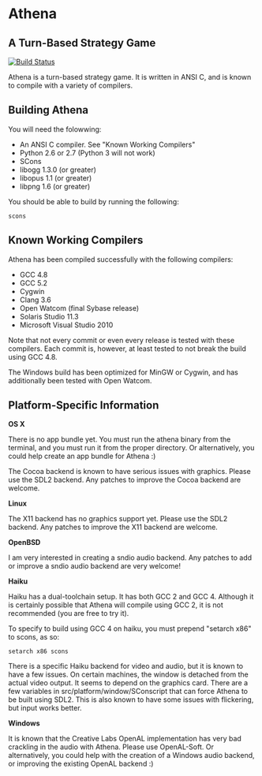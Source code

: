 Athena
======

A Turn-Based Strategy Game
--------------------------

[![Build Status](https://semaphoreci.com/api/v1/projects/f229b496-f9d5-4fb3-9f9f-ab03b0cd2eb8/566636/badge.svg)](https://semaphoreci.com/flyingjester/athenatbs)

Athena is a turn-based strategy game. It is written in ANSI C, and is known to compile with a variety of compilers.

Building Athena
---------------

You will need the folowwing:

 * An ANSI C compiler. See "Known Working Compilers"
 * Python 2.6 or 2.7 (Python 3 will not work)
 * SCons
 * libogg 1.3.0 (or greater)
 * libopus 1.1 (or greater)
 * libpng 1.6 (or greater)

You should be able to build by running the following:

`scons`

Known Working Compilers
-----------------------

Athena has been compiled successfully with the following compilers:

 * GCC 4.8
 * GCC 5.2
 * Cygwin
 * Clang 3.6
 * Open Watcom (final Sybase release)
 * Solaris Studio 11.3
 * Microsoft Visual Studio 2010

Note that not every commit or even every release is tested with these compilers. Each commit is, however, at least tested to not break the build using GCC 4.8.

The Windows build has been optimized for MinGW or Cygwin, and has additionally been tested with Open Watcom.

Platform-Specific Information
-----------------------------

****OS X****

There is no app bundle yet. You must run the athena binary from the terminal, and you must run it from the proper directory. Or alternatively, you could help create an app bundle for Athena :)

The Cocoa backend is known to have serious issues with graphics. Please use the SDL2 backend. Any patches to improve the Cocoa backend are welcome.

****Linux****

The X11 backend has no graphics support yet. Please use the SDL2 backend. Any patches to improve the X11 backend are welcome.

****OpenBSD****

I am very interested in creating a sndio audio backend. Any patches to add or improve a sndio audio backend are very welcome!

****Haiku****

Haiku has a dual-toolchain setup. It has both GCC 2 and GCC 4. Although it is certainly possible that Athena will compile using GCC 2, it is not recommended (you are free to try it).

To specify to build using GCC 4 on haiku, you must prepend "setarch x86" to scons, as so:

`setarch x86 scons`

There is a specific Haiku backend for video and audio, but it is known to have a few issues. On certain machines, the window is detached from the actual video output. It seems to depend on the graphics card. There are a few variables in src/platform/window/SConscript that can force Athena to be built using SDL2. This is also known to have some issues with flickering, but input works better.

****Windows****

It is known that the Creative Labs OpenAL implementation has very bad crackling in the audio with Athena. Please use OpenAL-Soft. Or alternatively, you could help with the creation of a Windows audio backend, or improving the existing OpenAL backend :)

